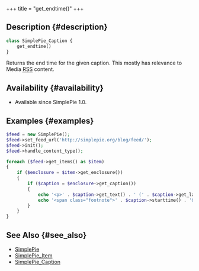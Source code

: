 +++
title = "get_endtime()"
+++

## Description {#description}

```php
class SimplePie_Caption {
    get_endtime()
}
```

Returns the end time for the given caption. This mostly has relevance to Media <abbr title="Rich Site Summary">RSS</abbr> content.

## Availability {#availability}

- Available since SimplePie 1.0.

## Examples {#examples}

```php
$feed = new SimplePie();
$feed->set_feed_url('http://simplepie.org/blog/feed/');
$feed->init();
$feed->handle_content_type();

foreach ($feed->get_items() as $item)
{
    if ($enclosure = $item->get_enclosure())
    {
        if ($caption = $enclosure->get_caption())
        {
            echo '<p>' . $caption->get_text() . ' (' . $caption->get_language() . ')<br />';
            echo '<span class="footnote">' . $caption->starttime() . '&ndash;' . $caption->endtime() . '</span></p>';
        }
    }
}
```

## See Also {#see_also}

- [SimplePie](@/wiki/reference/simplepie/_index.md)
- [SimplePie_Item](@/wiki/reference/simplepie_item/_index.md)
- [SimplePie_Caption](@/wiki/reference/simplepie_caption/_index.md)
